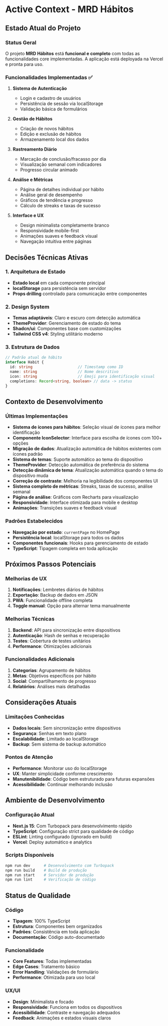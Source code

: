 # Active Context - MRD Hábitos

## Estado Atual do Projeto

### Status Geral
O projeto **MRD Hábitos** está **funcional e completo** com todas as funcionalidades core implementadas. A aplicação está deployada na Vercel e pronta para uso.

### Funcionalidades Implementadas ✅
1. **Sistema de Autenticação**
   - Login e cadastro de usuários
   - Persistência de sessão via localStorage
   - Validação básica de formulários

2. **Gestão de Hábitos**
   - Criação de novos hábitos
   - Edição e exclusão de hábitos
   - Armazenamento local dos dados

3. **Rastreamento Diário**
   - Marcação de conclusão/fracasso por dia
   - Visualização semanal com indicadores
   - Progresso circular animado

4. **Análise e Métricas**
   - Página de detalhes individual por hábito
   - Análise geral de desempenho
   - Gráficos de tendência e progresso
   - Cálculo de streaks e taxas de sucesso

5. **Interface e UX**
   - Design minimalista completamente branco
   - Responsividade mobile-first
   - Animações suaves e feedback visual
   - Navegação intuitiva entre páginas

## Decisões Técnicas Ativas

### 1. Arquitetura de Estado
- **Estado local** em cada componente principal
- **localStorage** para persistência sem servidor
- **Props drilling** controlado para comunicação entre componentes

### 2. Design System
- **Temas adaptáveis**: Claro e escuro com detecção automática
- **ThemeProvider**: Gerenciamento de estado do tema
- **Shadcn/ui**: Componentes base com customizações
- **Tailwind CSS v4**: Styling utilitário moderno

### 3. Estrutura de Dados
```typescript
// Padrão atual de hábito
interface Habit {
  id: string                    // Timestamp como ID
  name: string                  // Nome descritivo
  icon: string                  // Emoji para identificação visual
  completions: Record<string, boolean> // data -> status
}
```

## Contexto de Desenvolvimento

### Últimas Implementações
- **Sistema de ícones para hábitos**: Seleção visual de ícones para melhor identificação
- **Componente IconSelector**: Interface para escolha de ícones com 100+ opções
- **Migração de dados**: Atualização automática de hábitos existentes com ícones padrão
- **Sistema de temas**: Suporte automático ao tema do dispositivo
- **ThemeProvider**: Detecção automática de preferência do sistema
- **Detecção dinâmica de tema**: Atualização automática quando o tema do dispositivo muda
- **Correção de contraste**: Melhoria na legibilidade dos componentes UI
- **Sistema completo de métricas**: Streaks, taxas de sucesso, análise semanal
- **Página de análise**: Gráficos com Recharts para visualização
- **Responsividade**: Interface otimizada para mobile e desktop
- **Animações**: Transições suaves e feedback visual

### Padrões Estabelecidos
- **Navegação por estado**: `currentPage` no HomePage
- **Persistência local**: localStorage para todos os dados
- **Componentes funcionais**: Hooks para gerenciamento de estado
- **TypeScript**: Tipagem completa em toda aplicação

## Próximos Passos Potenciais

### Melhorias de UX
1. **Notificações**: Lembretes diários de hábitos
2. **Exportação**: Backup de dados em JSON
3. **PWA**: Funcionalidade offline completa
4. **Toggle manual**: Opção para alternar tema manualmente

### Melhorias Técnicas
1. **Backend**: API para sincronização entre dispositivos
2. **Autenticação**: Hash de senhas e recuperação
3. **Testes**: Cobertura de testes unitários
4. **Performance**: Otimizações adicionais

### Funcionalidades Adicionais
1. **Categorias**: Agrupamento de hábitos
2. **Metas**: Objetivos específicos por hábito
3. **Social**: Compartilhamento de progresso
4. **Relatórios**: Análises mais detalhadas

## Considerações Atuais

### Limitações Conhecidas
- **Dados locais**: Sem sincronização entre dispositivos
- **Segurança**: Senhas em texto plano
- **Escalabilidade**: Limitado ao localStorage
- **Backup**: Sem sistema de backup automático

### Pontos de Atenção
- **Performance**: Monitorar uso do localStorage
- **UX**: Manter simplicidade conforme crescimento
- **Manutenibilidade**: Código bem estruturado para futuras expansões
- **Acessibilidade**: Continuar melhorando inclusão

## Ambiente de Desenvolvimento

### Configuração Atual
- **Next.js 15**: Com Turbopack para desenvolvimento rápido
- **TypeScript**: Configuração strict para qualidade de código
- **ESLint**: Linting configurado (ignorado em build)
- **Vercel**: Deploy automático e analytics

### Scripts Disponíveis
```bash
npm run dev      # Desenvolvimento com Turbopack
npm run build    # Build de produção
npm run start    # Servidor de produção
npm run lint     # Verificação de código
```

## Status de Qualidade

### Código
- **Tipagem**: 100% TypeScript
- **Estrutura**: Componentes bem organizados
- **Padrões**: Consistência em toda aplicação
- **Documentação**: Código auto-documentado

### Funcionalidade
- **Core Features**: Todas implementadas
- **Edge Cases**: Tratamento básico
- **Error Handling**: Validações de formulário
- **Performance**: Otimizada para uso local

### UX/UI
- **Design**: Minimalista e focado
- **Responsividade**: Funciona em todos os dispositivos
- **Acessibilidade**: Contraste e navegação adequados
- **Feedback**: Animações e estados visuais claros
